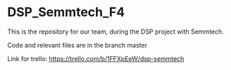 # DSP_Semmtech_F4
This is the repository for our team, during the DSP project with Semmtech. 

Code and relevant files are in the branch master

Link for trello: https://trello.com/b/1FFXpEeW/dsp-semmtech
